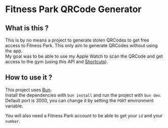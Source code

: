 # Fitness Park QRCode Generator

## What is this ?

This is by no means a project to generate stolen QRCodes to get free access to Fitness Park. This only aim to generate QRCodes without using the app.  
My goal was to be able to use my Apple Watch to scan the QRCode and get access to the gym (using this API and [Shortcuts](https://developer.apple.com/shortcuts/)).

## How to use it ?

This project uses [Bun](https://bun.sh/).  
Install the dependencies with `bun install` and run the project with `bun dev`.  
Default port is 3000, you can change it by setting the `PORT` environment variable.

You will also need a Fitness Park account to be able to get your `id` and your `number`.

